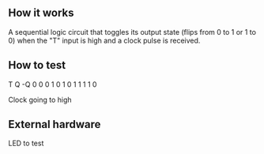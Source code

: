 <!---

This file is used to generate your project datasheet. Please fill in the information below and delete any unused
sections.

You can also include images in this folder and reference them in the markdown. Each image must be less than
512 kb in size, and the combined size of all images must be less than 1 MB.
-->

## How it works

A sequential logic circuit that toggles its output state (flips from 0 to 1 or 1 to 0) when the "T" input is high and a clock pulse is received. 

## How to test

T Q -Q
0 0 0
1 0 1
0 1 1
1 1 0

Clock going to high

## External hardware

LED to test
